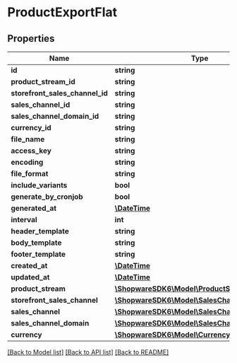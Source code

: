 # ProductExportFlat

## Properties
Name | Type | Description | Notes
------------ | ------------- | ------------- | -------------
**id** | **string** |  | [optional] 
**product_stream_id** | **string** |  | 
**storefront_sales_channel_id** | **string** |  | 
**sales_channel_id** | **string** |  | 
**sales_channel_domain_id** | **string** |  | 
**currency_id** | **string** |  | 
**file_name** | **string** |  | 
**access_key** | **string** |  | 
**encoding** | **string** |  | 
**file_format** | **string** |  | 
**include_variants** | **bool** |  | [optional] 
**generate_by_cronjob** | **bool** |  | 
**generated_at** | [**\DateTime**](\DateTime.md) |  | [optional] 
**interval** | **int** |  | 
**header_template** | **string** |  | [optional] 
**body_template** | **string** |  | [optional] 
**footer_template** | **string** |  | [optional] 
**created_at** | [**\DateTime**](\DateTime.md) |  | 
**updated_at** | [**\DateTime**](\DateTime.md) |  | 
**product_stream** | [**\ShopwareSDK6\Model\ProductStreamFlat**](ProductStreamFlat.md) |  | [optional] 
**storefront_sales_channel** | [**\ShopwareSDK6\Model\SalesChannelFlat**](SalesChannelFlat.md) |  | [optional] 
**sales_channel** | [**\ShopwareSDK6\Model\SalesChannelFlat**](SalesChannelFlat.md) |  | [optional] 
**sales_channel_domain** | [**\ShopwareSDK6\Model\SalesChannelDomainFlat**](SalesChannelDomainFlat.md) |  | [optional] 
**currency** | [**\ShopwareSDK6\Model\CurrencyFlat**](CurrencyFlat.md) |  | [optional] 

[[Back to Model list]](../../README.md#documentation-for-models) [[Back to API list]](../../README.md#documentation-for-api-endpoints) [[Back to README]](../../README.md)

